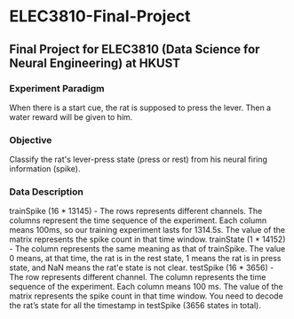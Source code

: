 # ELEC3810-Final-Project
## Final Project for ELEC3810 (Data Science for Neural Engineering) at HKUST

### Experiment Paradigm
When there is a start cue, the rat is supposed to press the lever. Then a water reward will be given to him.

### Objective
Classify the rat's lever-press state (press or rest) from his neural firing information (spike).

### Data Description
trainSpike (16 * 13145) - The rows represents different channels. The columns represent the time sequence of the experiment. Each column means 100ms, so our training experiment lasts for 1314.5s. The value of the matrix represents the spike count in that time window.
trainState (1 * 14152) - The column represents the same meaning as that of trainSpike. The value 0 means, at that time, the rat is in the rest state, 1 means the rat is in press state, and NaN means the rat'e state is not clear.
testSpike (16 * 3656) - The row represents different channel. The column represents the time sequence of the experiment. Each column means 100 ms. The value of the matrix represents the spike count in that time window. You need to decode the rat’s state for all the timestamp in testSpike (3656 states in total).
